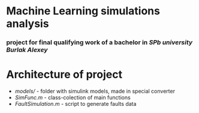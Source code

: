 # Machine Learning simulations analysis

### project for final qualifying work of a bachelor in *SPb university* *Burlak Alexey*


# Architecture of project

- *models/* - folder with simulink models, made in special converter
- *SimFunc.m* - class-colection of main functions 
- *FaultSimulation.m* - script to generate faults data

